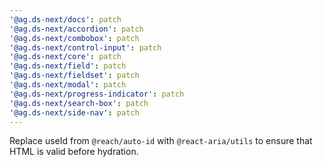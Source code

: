 ```yaml
---
'@ag.ds-next/docs': patch
'@ag.ds-next/accordion': patch
'@ag.ds-next/combobox': patch
'@ag.ds-next/control-input': patch
'@ag.ds-next/core': patch
'@ag.ds-next/field': patch
'@ag.ds-next/fieldset': patch
'@ag.ds-next/modal': patch
'@ag.ds-next/progress-indicator': patch
'@ag.ds-next/search-box': patch
'@ag.ds-next/side-nav': patch
---
```


Replace useId from `@reach/auto-id` with `@react-aria/utils` to ensure that HTML is valid before hydration.
